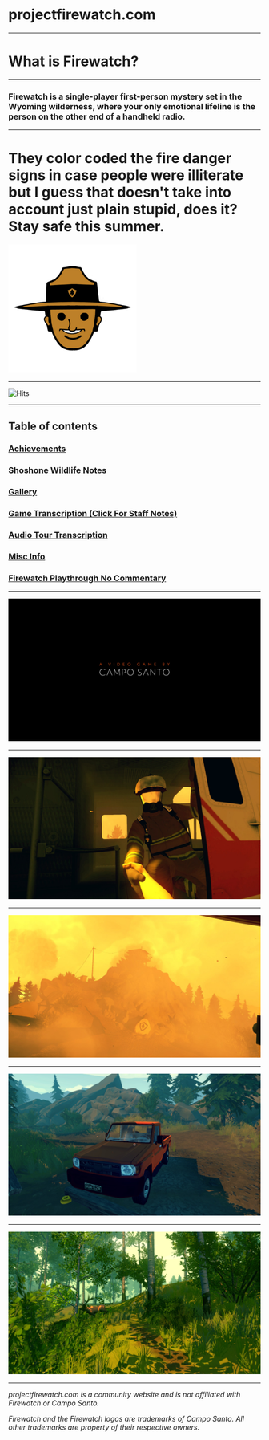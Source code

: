 # projectfirewatch.com

---

# What is Firewatch?

---
 
### Firewatch is a single-player first-person mystery set in the Wyoming wilderness, where your only emotional lifeline is the person on the other end of a handheld radio.

---
 
# They color coded the fire danger signs in case people were illiterate but I guess that doesn't take into account just plain stupid, does it? Stay safe this summer.

![Forest Byrnes](/cdn/byrnes256x256.png)

 
---

![Hits](https://camo.githubusercontent.com/612c403f0241d9c1edf9ea44167dc013cb6de7457457f6e7c0a1373b3b5db65c/68747470733a2f2f686974732e736565796f756661726d2e636f6d2f6170692f636f756e742f696e63722f62616467652e7376673f75726c3d68747470732533412532462532466769746875622e636f6d253246536f7068696141746b696e736f6e2532464669726577617463682d477569646526636f756e745f62673d253233323532353235267469746c655f62673d2532333235323532352669636f6e3d2669636f6e5f636f6c6f723d253233453745374537267469746c653d436c69636b61726f6f7326656467655f666c61743d74727565)

---

 
## Table of contents

### [Achievements](/achievements/)

### [Shoshone Wildlife Notes](/shoshonewildlifenotes/)

### [Gallery](/gallery/)

### [Game Transcription (Click For Staff Notes)](/transcription/)

### [Audio Tour Transcription](https://drive.google.com/file/d/1NmEo4mVb5l_jdKt4KgtVN135Hw18mStz/view?usp=sharing)

### [Misc Info](/info/)

### [Firewatch Playthrough No Commentary](https://www.youtube.com/watch?v=bzihcKAMS9c)


---

![Firewatch Intro Image](/cdn/20200701135654_1.jpg)

---
 

![Firewatch Photo](/cdn/20200701135637_1.jpg)

---
 
![Firewatch Photo](/cdn/20200701135646_1.jpg)

---
 
![Firewatch Photo](/cdn/20201109190843_1.jpg)

---
 
![Firewatch Photo](/cdn/20201109191235_1.jpg)


---

*projectfirewatch.com is a community website and is not affiliated with Firewatch or Campo Santo.*

*Firewatch and the Firewatch logos are trademarks of Campo Santo. All other trademarks are property of their respective owners.*
